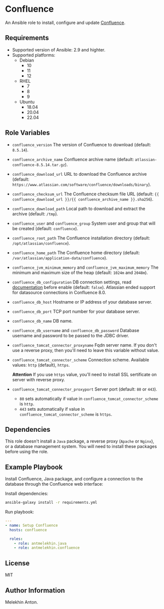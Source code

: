Confluence
==========

An Ansible role to install, configure and update [Confluence](https://www.atlassian.com/ru/software/confluence).

Requirements
------------

- Supported version of Ansible: 2.9 and highter.
- Supported platforms:
  - Debian
    - 10
    - 11
    - 12
  - RHEL
    - 7
    - 8
    - 9
  - Ubuntu
    - 18.04
    - 20.04
    - 22.04

Role Variables
--------------

- `confluence_version` The version of Confluence to download (default: `8.5.14`).
- `confluence_archive_name` Confluence archive name (default: `atlassian-confluence-8.5.14.tar.gz`).
- `confluence_download_url` URL to download the Confluence archive (default: `https://www.atlassian.com/software/confluence/downloads/binary`).
- `confluence_checksum_url` The Confluence checksum file URL (default: `{{ confluence_download_url }}/{{ confluence_archive_name }}.sha256`).
- `confluence_download_path` Local path to download and extract the archive (default: `/tmp`).
- `confluence_user` and `confluence_group` System user and group that will be created (default: `confluence`).
- `confluence_root_path` The Confluence installation directory (default: `/opt/atlassian/confluence`).
- `confluence_home_path` The Confluence home directory (default: `/var/atlassian/application-data/confluence`).
- `confluence_jvm_minimum_memory` and `confluence_jvm_maximum_memory` The minimum and maximum size of the heap (default: `1024m` and `2048m`).
- `confluence_db_configuration` DB connection settings, read [documentation](https://confluence.atlassian.com/conf85/configuring-a-datasource-connection-1283361007.html) before enable (default: `false`). Atlassian ended support for datasource connections in Confluence 8.0.
- `confluence_db_host` Hostname or IP address of your database server.
- `confluence_db_port` TCP port number for your database server.
- `confluence_db_name` DB name.
- `confluence_db_username` and `confluence_db_password` Database username and password to be passed to the JDBC driver.
- `confluence_tomcat_connector_proxyname` Fqdn server name. If you don't use a reverse proxy, then you'll need to leave this variable without value.
- `confluence_tomcat_connector_scheme` Connection scheme. Available values: `http` (default), `https`.

    **Attention** If you use `https` value, you'll need to install SSL sertificate on server with reverse proxy.

- `confluence_tomcat_connector_proxyport` Server port (default: `80` or `443`).
  - `80` sets automatically if value in `confluence_tomcat_connector_scheme` is `http`.
  - `443` sets automatically if value in `confluence_tomcat_connector_scheme` is `https`.

Dependencies
------------

This role doesn't install a `Java` package, a reverse proxy (`Apache` or `Nginx`), or a database management system. You will need to install these packages before using the role.

Example Playbook
----------------

Install Confluence, Java package, and configure a connection to the database through the Confluence web interface:

Install dependencies:

```bash
ansible-galaxy install -r requirements.yml
```

Run playbook:

```yaml
---
- name: Setup Confluence
  hosts: confluence

  roles:
    - role: antmelekhin.java
    - role: antmelekhin.confluence
```

License
-------

MIT

Author Information
------------------

Melekhin Anton.
